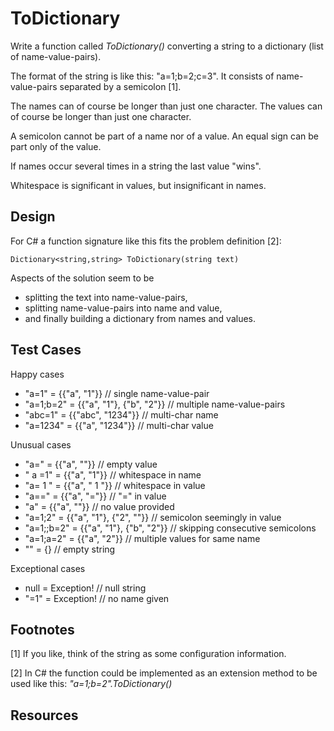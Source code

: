 # ToDictionary
Write a function called _ToDictionary()_ converting a string to a dictionary (list of name-value-pairs). 

The format of the string is like this: "a=1;b=2;c=3". It consists of name-value-pairs separated by a semicolon [1].

The names can of course be longer than just one character. The values can of course be longer than just one character.

A semicolon cannot be part of a name nor of a value. An equal sign can be part only of the value.

If names occur several times in a string the last value "wins".

Whitespace is significant in values, but insignificant in names.

## Design
For C# a function signature like this fits the problem definition [2]:

	Dictionary<string,string> ToDictionary(string text)

Aspects of the solution seem to be

* splitting the text into name-value-pairs,
* splitting name-value-pairs into name and value, 
* and finally building a dictionary from names and values.

## Test Cases
Happy cases

* "a=1" = {{"a", "1"}} // single name-value-pair
* "a=1;b=2" = {{"a", "1"}, {"b", "2"}} // multiple name-value-pairs
* "abc=1" = {{"abc", "1234"}} // multi-char name
* "a=1234" = {{"a", "1234"}} // multi-char value

Unusual cases

* "a=" = {{"a", ""}} // empty value
* " a =1" = {{"a", "1"}} // whitespace in name
* "a= 1 " = {{"a", " 1 "}} // whitespace in value
* "a==" = {{"a", "="}} // "=" in value
* "a" = {{"a", ""}} // no value provided
* "a=1;2" = {{"a", "1"}, {"2", ""}} // semicolon seemingly in value
* "a=1;;b=2" = {{"a", "1"}, {"b", "2"}} // skipping consecutive semicolons
* "a=1;a=2" = {{"a", "2"}} // multiple values for same name
* "" = {} // empty string

Exceptional cases

* null = Exception! // null string
* "=1" = Exception! // no name given

## Footnotes
[1] If you like, think of the string as some configuration information.

[2] In C# the function could be implemented as an extension method to be used like this: _"a=1;b=2".ToDictionary()_

## Resources